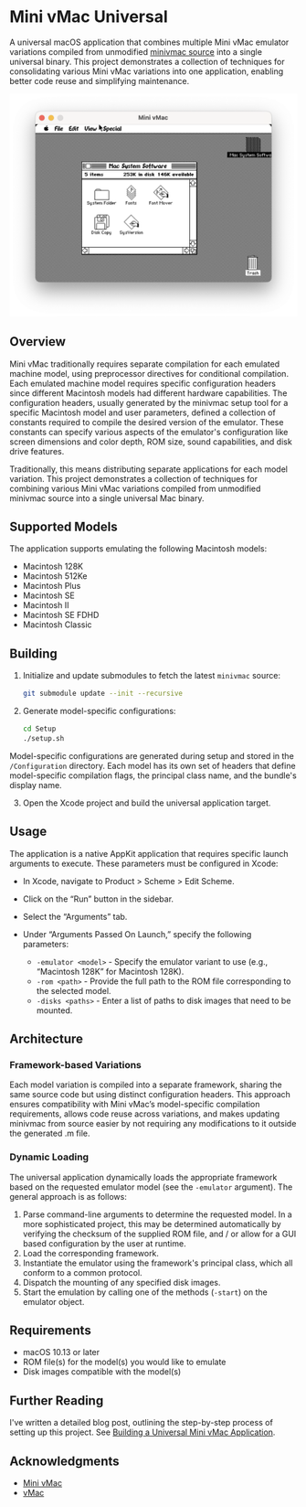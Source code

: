 # Mini vMac Universal

A universal macOS application that combines multiple Mini vMac emulator variations compiled from unmodified [minivmac source](https://github.com/minivmac/minivmac) into a single universal binary. This project demonstrates a collection of techniques for consolidating various Mini vMac variations into one application, enabling better code reuse and simplifying maintenance.

![Macintosh 128K running in Mini vMac Universal](./Resources/screenshot.png)

## Overview

Mini vMac traditionally requires separate compilation for each emulated machine model, using preprocessor directives for conditional compilation. Each emulated machine model requires specific configuration headers since different Macintosh models had different hardware capabilities. The configuration headers, usually generated by the minivmac setup tool for a specific Macintosh model and user parameters, defined a collection of constants required to compile the desired version of the emulator. These constants can specify various aspects of the emulator's configuration like screen dimensions and color depth, ROM size, sound capabilities, and disk drive features.

Traditionally, this means distributing separate applications for each model variation. This project demonstrates a collection of techniques for combining various Mini vMac variations compiled from unmodified minivmac source into a single universal Mac binary.

## Supported Models

The application supports emulating the following Macintosh models:
- Macintosh 128K
- Macintosh 512Ke
- Macintosh Plus
- Macintosh SE
- Macintosh II
- Macintosh SE FDHD
- Macintosh Classic

## Building

1. Initialize and update submodules to fetch the latest `minivmac` source:
   ```bash
   git submodule update --init --recursive
   ```

2. Generate model-specific configurations:
   ```bash
   cd Setup
   ./setup.sh
   ```
   
Model-specific configurations are generated during setup and stored in the `/Configuration` directory. Each model has its own set of headers that define model-specific compilation flags, the principal class name, and the bundle's display name.

3. Open the Xcode project and build the universal application target.

## Usage

The application is a native AppKit application that requires specific launch arguments to execute. These parameters must be configured in Xcode:

- In Xcode, navigate to Product > Scheme > Edit Scheme.
- Click on the “Run” button in the sidebar.
- Select the “Arguments” tab.
- Under “Arguments Passed On Launch,” specify the following parameters:

    - `-emulator <model>` - Specify the emulator variant to use (e.g., “Macintosh 128K” for Macintosh 128K).
    - `-rom <path>` - Provide the full path to the ROM file corresponding to the selected model.
    - `-disks <paths>` - Enter a list of paths to disk images that need to be mounted.

## Architecture

### Framework-based Variations

Each model variation is compiled into a separate framework, sharing the same source code but using distinct configuration headers. This approach ensures compatibility with Mini vMac’s model-specific compilation requirements, allows code reuse across variations, and makes updating minivmac from source easier by not requiring any modifications to it outside the generated .m file.

### Dynamic Loading

The universal application dynamically loads the appropriate framework based on the requested emulator model (see the `-emulator` argument). The general approach is as follows:

1. Parse command-line arguments to determine the requested model. In a more sophisticated project, this may be determined automatically by verifying the checksum of the supplied ROM file, and / or allow for a GUI based configuration by the user at runtime.
2. Load the corresponding framework.
3. Instantiate the emulator using the framework's principal class, which all conform to a common protocol.
4. Dispatch the mounting of any specified disk images.
5. Start the emulation by calling one of the methods (`-start`) on the emulator object.

## Requirements

- macOS 10.13 or later
- ROM file(s) for the model(s) you would like to emulate
- Disk images compatible with the model(s)

## Further Reading

I've written a detailed blog post, outlining the step-by-step process of setting up this project. See [Building a Universal Mini vMac Application](https://philz.blog/building-universal-mini-vmac-macos-application/).

## Acknowledgments

- [Mini vMac](https://www.gryphel.com/c/minivmac/)
- [vMac](http://vmac.org)
